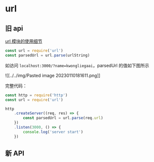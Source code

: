 # url


## 旧 api

[url 模块的使用细节](https://zhuanlan.zhihu.com/p/135842287)

```js
const url = require('url')
const parsedUrl = url.parse(urlString)
```

如访问 `localhost:3000/?name=kwongliegaai`，parsedUrl 的值如下图所示

![[../../img/Pasted image 20230110181611.png]]

完整代码：

```js
const http = require('http')
const url = require('url')

http
	.createServer((req, res) => {
		const parsedUrl = url.parse(req.url)
	})
	.listen(3000, () => {
		console.log('server start')
	})
```

## 新 API

```ts
```
